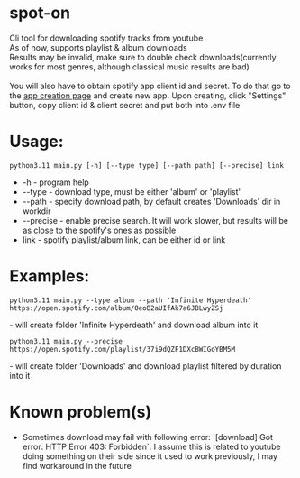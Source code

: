 # spot-on
Cli tool for downloading spotify tracks from youtube<br>
As of now, supports playlist & album downloads<br>
Results may be invalid, make sure to double check downloads(currently works for most genres, although classical music results are bad)<br>
<br>
You will also have to obtain spotify app client id and secret. To do that go to the [app creation page](https://developer.spotify.com/dashboard) and create new app. Upon creating, click "Settings" button, copy client id & client secret and put both into .env file


# Usage:
```
python3.11 main.py [-h] [--type type] [--path path] [--precise] link
```
<ul>
  <li>-h - program help</li>
  <li>--type - download type, must be either 'album' or 'playlist'</li>
  <li>--path - specify download path, by default creates 'Downloads' dir in workdir</li>
  <li>--precise - enable precise search. It will work slower, but results will be as close to the spotify's ones as possible</li>
  <li>link - spotify playlist/album link, can be either id or link</li>
</ul>


# Examples:
```
python3.11 main.py --type album --path 'Infinite Hyperdeath' https://open.spotify.com/album/0eoB2aUIfAk7a6JBLwyZSj
```
  \- will create folder 'Infinite Hyperdeath' and download album into it
```
python3.11 main.py --precise https://open.spotify.com/playlist/37i9dQZF1DXcBWIGoYBM5M
```
  \- will create folder 'Downloads' and download playlist filtered by duration  into it

# Known problem(s)
<ul>
  <li>Sometimes download may fail with following error: `[download] Got error: HTTP Error 403: Forbidden`. I assume this is related to youtube doing something on their side since it used to work previously, I may find workaround in the future</li>
</ul>
